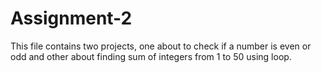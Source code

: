 # Assignment-2
This file contains two projects, one about to check if a number is even or odd and other about finding sum of integers from 1 to 50 using loop.
